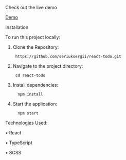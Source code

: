 Check out the live demo

[Demo]([trade-blade-chi.vercel.app](https://trade-blade-eqanyj2xn-seriuksergiis-projects.vercel.app))

Installation

To run this project locally:

1.	Clone the Repository:

         https://github.com/seriuksergii/react-todo.git

2.	Navigate to the project directory:

         cd react-todo

3.	Install dependencies:

          npm install

4.	Start the application:
 
          npm start



Technologies Used:

•	React

•	TypeScript

•	SCSS







